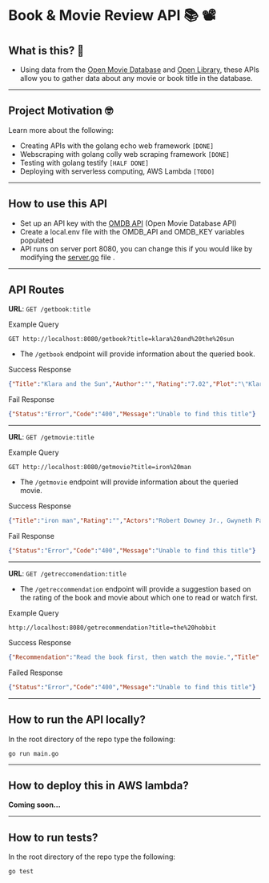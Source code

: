 # Book & Movie Review API 📚 📽️

## What is this? 🎉
- Using data from the [Open Movie Database](https://www.omdbapi.com/) and [Open Library](https://openlibrary.org/), these APIs allow you to gather data about any movie or book title in the database. 
---

## Project Motivation 🤓
Learn more about the following:
- Creating APIs with the golang echo web framework `[DONE]`
- Webscraping with golang colly web scraping framework `[DONE]`
- Testing with golang testify `[HALF DONE]`
- Deploying with serverless computing, AWS Lambda `[TODO]`

---
## How to use this API 
- Set up an API key with the [OMDB API](https://www.omdbapi.com/) (Open Movie Database API) 
- Create a local.env file with the OMDB_API and OMDB_KEY variables populated 
- API runs on server port 8080, you can change this if you would like by modifying the [server.go](server/server.go) file .
---
## API Routes 


**URL**:  `GET /getbook:title`

Example Query

```
GET http://localhost:8080/getbook?title=klara%20and%20the%20sun
```
- The `/getbook` endpoint will provide information about the queried book.

Success Response
```json
{"Title":"Klara and the Sun","Author":"","Rating":"7.02","Plot":"\"Klara and the Sun, the first novel by Kazuo Ishiguro since he was awarded the Nobel Prize in Literature, tells the story of Klara, an Artificial Friend with outstanding observational qualities, who, from her place in the store, watches carefully the behavior of those who come in to browse, and of those who pass on the street outside. She remains hopeful that a customer will soon choose her.Klara and the Sun is a thrilling book that offers a look at our changing world through the eyes of an unforgettable narrator, and one that explores the fundamental question: what does it mean to love?In its award citation in 2017, the Nobel committee described Ishiguro's books as \"novels of great emotional force\" and said he has \"uncovered the abyss beneath our illusory sense of connection with the world.\"\"","Year":"2019"}

```

Fail Response
```json
{"Status":"Error","Code":"400","Message":"Unable to find this title"}
```

 ---

**URL**:  `GET /getmovie:title`

Example Query
```
GET http://localhost:8080/getmovie?title=iron%20man
```
- The `/getmovie` endpoint will provide information about the queried movie.

Success Response
```json
{"Title":"iron man","Rating":"","Actors":"Robert Downey Jr., Gwyneth Paltrow, Terrence Howard","Director":"Jon Favreau","Plot":"After being held captive in an Afghan cave, billionaire engineer Tony Stark creates a unique weaponized suit of armor to fight evil.","ReleaseYear":"2008","Awards":"Nominated for 2 Oscars. 21 wins  73 nominations total"}
```

Fail Response
```json
{"Status":"Error","Code":"400","Message":"Unable to find this title"}
```

---

**URL**:  `GET /getreccomendation:title`

- The `/getreccommendation` endpoint will provide a suggestion based on the rating of the book and movie about which one to read or watch first.


Example Query
```
http://localhost:8080/getrecommendation?title=the%20hobbit
```

Success Response
```json
{"Recommendation":"Read the book first, then watch the movie.","Title":"The Hobbit","BookRating":"8.54","MovieRating":"","MoviePlot":"A homebody hobbit in Middle Earth gets talked into joining a quest with a group of dwarves to recover their treasure from a dragon.","BookPlot":"The Hobbit is a tale of high adventure, undertaken by a company of dwarves in search of dragon-guarded gold. A reluctant partner in this perilous quest is Bilbo Baggins, a comfort-loving unambitious hobbit, who surprises even himself by his resourcefulness and skill as a burglar.Encounters with trolls, goblins, dwarves, elves, and giant spiders, conversations with the dragon, Smaug, and a rather unwilling presence at the Battle of Five Armies are just some of the adventures that befall Bilbo.Bilbo Baggins has taken his place among the ranks of the immortals of children’s fiction. Written by Professor Tolkien for his children, The Hobbit met with instant critical acclaim when published.","Author":"","Director":"Jules Bass, Arthur Rankin Jr.","Actors":"Orson Bean, Richard Boone, Hans Conried, John Huston","BookPublished":"1937","MovieReleased":"1977","MovieAwards":"1 win  2 nominations."}

```
Failed Response
```json
{"Status":"Error","Code":"400","Message":"Unable to find this title"}
```

---
## How to run the API locally?

In the root directory of the repo type the following:

`go run main.go`

---

## How to deploy this in AWS lambda?

__Coming soon...__


---
## How to run tests?
In the root directory of the repo type the following:

`go test`

